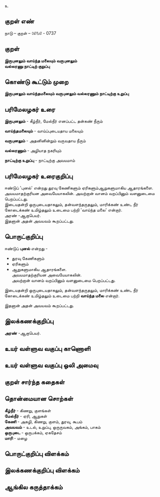 உ

## குறள் எண் 

நாடு  – குறள் – ௦௭௩௭ - 0737  

## குறள் 

**இருபுனலும் வாய்ந்த மலையும் வருபுனலும்  
வல்லரணு நாட்டிற் குறுப்பு**

## கொண்டு கூட்டும் முறை

**இருபுனலும் வாய்ந்தமலையும் வருபுனலும் வல்லரணும் நாட்டிற்கு உறுப்பு**

## பரிமேலழகர் உரை

**இருபுனலும்** - கீழ்நீர், மேல்நீர் எனப்பட்ட தன்கண் நீரும்  

**வாய்ந்தமலையும்** - வாய்ப்புடையதாய மலையும்  

**வருபுனலும்** - அதனினின்றும் வருவதாய நீரும்  

**வல்லரணும்** - அழியாத நகரியும்  

**நாட்டிற்கு உறுப்பு** - நாட்டிற்கு அவயமாம்

## பரிமேலழகர் உரைகுறிப்பு   

ஈண்டுப் 'புனல்' என்றது துரவு கேணிகளும் ஏரிகளும்ஆறுகளுமாகிய ஆதாரங்களை.  
அவயமாதற்குரியன அவையேயாகலின். அவற்றான் வானம் வறப்பினும் வளனுடைமை பெறப்பட்டது.  
இடையதன்றி ஒருபுடையதாகலும், தன்வளந்தருதலும், மாரிக்கண் உண்ட நீர் கோடைக்கண் உமிழ்தலும் உடைமை பற்றி 'வாய்ந்த மலை' என்றார்.  
அரண் -ஆகுபெயர்.  
இதனான் அதன் அவயவம் கூறப்பட்டது.

## பொருட்குறிப்பு 

ஈண்டுப் **புனல்** என்றது -  
* துரவு கேணிகளும்  
*  ஏரிகளும்  
*  ஆறுகளுமாகிய ஆதாரங்களை.   
அவயமாதற்குரியன அவையேயாகலின்.  
அவற்றான் வானம் வறப்பினும் வளனுடைமை பெறப்பட்டது.  

இடையதன்றி ஒருபுடையதாகலும், தன்வளந்தருதலும், மாரிக்கண் உண்ட நீர் கோடைக்கண் உமிழ்தலும் உடைமை பற்றி **வாய்ந்த மலை** என்றார்.  

இதனான் அதன் அவயவம் கூறப்பட்டது.

## இலக்கணக்குறிப்பு  

**அரண்** -ஆகுபெயர்.    

## உயர் வள்ளுவ வகுப்பு காணொளி


## உயர் வள்ளுவ வகுப்பு ஒலி அமைவு 

 
## குறள் சார்ந்த கதைகள் 


## தொன்மையான சொற்கள்

**கீழ்நீர்**  - கிணறு, குளங்கள்   
**மேல்நீர்** - ஏரி, ஆறுகள்  
**கேணி** - அகழி, கிணறு, குளம், துரவு, கூபம்    
**அவயவம்** - உடல், உறுப்பு, ஒருருவகம், அங்கம், பாகம்    
**ஒருபுடை** - ஒருபக்கம், ஏகதேசம்  
**மாரி** - மழை   

## பொருட்குறிப்பு விளக்கம்  

## இலக்கணக்குறிப்பு விளக்கம்


## ஆங்கில கருத்தாக்கம் 


